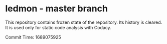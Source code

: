 # ledmon - master branch

This repository contains frozen state of the repository.
Its history is cleared. It is used only for static code
analysis with Codacy.

Commit Time: 1689075925